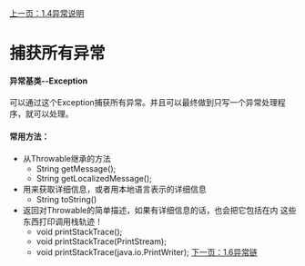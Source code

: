 [上一页：1.4异常说明](/ThinkingInJava原版/异常捕获/1.4异常说明.md)
# 捕获所有异常
#### 异常基类--Exception
可以通过这个Exception捕获所有异常。并且可以最终做到只写一个异常处理程序，就可以处理。

#### 常用方法：
 - 从Throwable继承的方法
      - String getMessage();
      - String getLocalizedMessage();
 - 用来获取详细信息，或者用本地语言表示的详细信息
    - String toString()
 - 返回对Throwable的简单描述，如果有详细信息的话，也会把它包括在内
   这些东西打印调用栈轨迹！
    - void printStackTrace();
    - void printStackTrace(PrintStream);
    - void printStackTrace(java.io.PrintWriter);
[下一页：1.6异常链](/ThinkingInJava原版/异常捕获/1.6异常链.md)